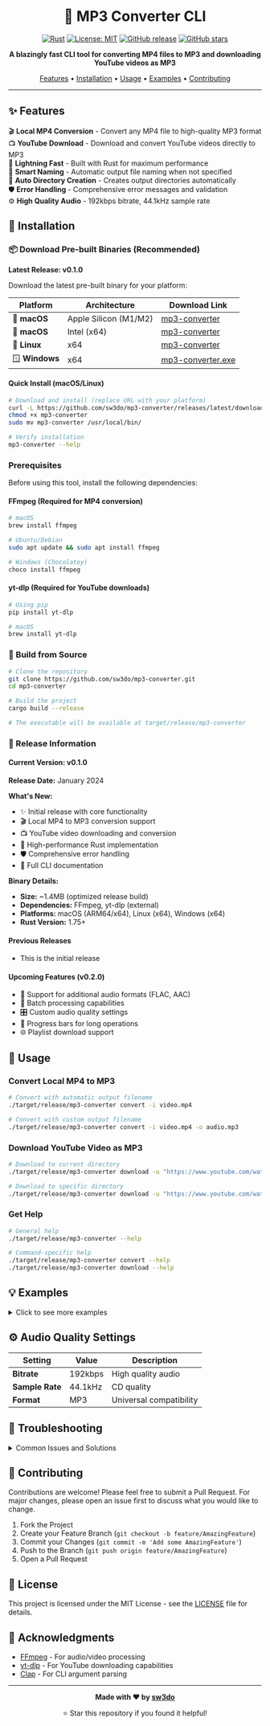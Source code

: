 <div align="center">

# 🎵 MP3 Converter CLI

[![Rust](https://img.shields.io/badge/rust-%23000000.svg?style=for-the-badge&logo=rust&logoColor=white)](https://www.rust-lang.org/)
[![License: MIT](https://img.shields.io/badge/License-MIT-yellow.svg?style=for-the-badge)](https://opensource.org/licenses/MIT)
[![GitHub release](https://img.shields.io/github/release/sw3do/mp3-converter.svg?style=for-the-badge)](https://github.com/sw3do/mp3-converter/releases)
[![GitHub stars](https://img.shields.io/github/stars/sw3do/mp3-converter.svg?style=for-the-badge)](https://github.com/sw3do/mp3-converter/stargazers)

**A blazingly fast CLI tool for converting MP4 files to MP3 and downloading YouTube videos as MP3**

[Features](#-features) • [Installation](#-installation) • [Usage](#-usage) • [Examples](#-examples) • [Contributing](#-contributing)

</div>

---

## ✨ Features

🎬 **Local MP4 Conversion** - Convert any MP4 file to high-quality MP3 format  
📺 **YouTube Download** - Download and convert YouTube videos directly to MP3  
🚀 **Lightning Fast** - Built with Rust for maximum performance  
🎯 **Smart Naming** - Automatic output file naming when not specified  
📁 **Auto Directory Creation** - Creates output directories automatically  
🛡️ **Error Handling** - Comprehensive error messages and validation  
⚙️ **High Quality Audio** - 192kbps bitrate, 44.1kHz sample rate  

## 🚀 Installation

### 📦 Download Pre-built Binaries (Recommended)

**Latest Release: v0.1.0**

Download the latest pre-built binary for your platform:

| Platform | Architecture | Download Link |
|----------|-------------|---------------|
| 🍎 **macOS** | Apple Silicon (M1/M2) | [mp3-converter](https://github.com/sw3do/mp3-converter/releases/latest/download/mp3-converter) |
| 🍎 **macOS** | Intel (x64) | [mp3-converter](https://github.com/sw3do/mp3-converter/releases/latest/download/mp3-converter) |
| 🐧 **Linux** | x64 | [mp3-converter](https://github.com/sw3do/mp3-converter/releases/latest/download/mp3-converter) |
| 🪟 **Windows** | x64 | [mp3-converter.exe](https://github.com/sw3do/mp3-converter/releases/latest/download/mp3-converter.exe) |

#### Quick Install (macOS/Linux)
```bash
# Download and install (replace URL with your platform)
curl -L https://github.com/sw3do/mp3-converter/releases/latest/download/mp3-converter -o mp3-converter
chmod +x mp3-converter
sudo mv mp3-converter /usr/local/bin/

# Verify installation
mp3-converter --help
```

### Prerequisites

Before using this tool, install the following dependencies:

#### FFmpeg (Required for MP4 conversion)
```bash
# macOS
brew install ffmpeg

# Ubuntu/Debian
sudo apt update && sudo apt install ffmpeg

# Windows (Chocolatey)
choco install ffmpeg
```

#### yt-dlp (Required for YouTube downloads)
```bash
# Using pip
pip install yt-dlp

# macOS
brew install yt-dlp
```

### 🔨 Build from Source

```bash
# Clone the repository
git clone https://github.com/sw3do/mp3-converter.git
cd mp3-converter

# Build the project
cargo build --release

# The executable will be available at target/release/mp3-converter
```

### 🎯 Release Information

#### Current Version: v0.1.0
**Release Date:** January 2024

**What's New:**
- ✨ Initial release with core functionality
- 🎬 Local MP4 to MP3 conversion support
- 📺 YouTube video downloading and conversion
- 🚀 High-performance Rust implementation
- 🛡️ Comprehensive error handling
- 📖 Full CLI documentation

**Binary Details:**
- **Size:** ~1.4MB (optimized release build)
- **Dependencies:** FFmpeg, yt-dlp (external)
- **Platforms:** macOS (ARM64/x64), Linux (x64), Windows (x64)
- **Rust Version:** 1.75+

#### Previous Releases
- This is the initial release

#### Upcoming Features (v0.2.0)
- 🎵 Support for additional audio formats (FLAC, AAC)
- 📁 Batch processing capabilities
- 🎛️ Custom audio quality settings
- 🔄 Progress bars for long operations
- 🌐 Playlist download support

## 📖 Usage

### Convert Local MP4 to MP3

```bash
# Convert with automatic output filename
./target/release/mp3-converter convert -i video.mp4

# Convert with custom output filename
./target/release/mp3-converter convert -i video.mp4 -o audio.mp3
```

### Download YouTube Video as MP3

```bash
# Download to current directory
./target/release/mp3-converter download -u "https://www.youtube.com/watch?v=VIDEO_ID"

# Download to specific directory
./target/release/mp3-converter download -u "https://www.youtube.com/watch?v=VIDEO_ID" -o ./downloads
```

### Get Help

```bash
# General help
./target/release/mp3-converter --help

# Command-specific help
./target/release/mp3-converter convert --help
./target/release/mp3-converter download --help
```

## 💡 Examples

<details>
<summary>Click to see more examples</summary>

### Batch Convert Multiple Files
```bash
# Convert all MP4 files in a directory
for file in *.mp4; do
    ./target/release/mp3-converter convert -i "$file"
done
```

### Download Playlist (using yt-dlp directly)
```bash
# For playlists, use yt-dlp directly with our tool's settings
yt-dlp -x --audio-format mp3 --audio-quality 192K "PLAYLIST_URL"
```

### Custom Output Directory
```bash
# Create and use custom output directory
mkdir -p ~/Music/converted
./target/release/mp3-converter convert -i video.mp4 -o ~/Music/converted/audio.mp3
```

</details>

## ⚙️ Audio Quality Settings

| Setting | Value | Description |
|---------|-------|-------------|
| **Bitrate** | 192kbps | High quality audio |
| **Sample Rate** | 44.1kHz | CD quality |
| **Format** | MP3 | Universal compatibility |

## 🔧 Troubleshooting

<details>
<summary>Common Issues and Solutions</summary>

### "FFmpeg not found" error
- Ensure FFmpeg is installed and available in your system PATH
- Try running `ffmpeg -version` to verify installation

### "yt-dlp not found" error
- Install yt-dlp using `pip install yt-dlp`
- Verify installation with `yt-dlp --version`

### Permission errors
- Check write permissions for the output directory
- Use `chmod` or run with appropriate permissions

### YouTube download fails
- Update yt-dlp: `pip install --upgrade yt-dlp`
- Some videos may be geo-restricted or private

</details>

## 🤝 Contributing

Contributions are welcome! Please feel free to submit a Pull Request. For major changes, please open an issue first to discuss what you would like to change.

1. Fork the Project
2. Create your Feature Branch (`git checkout -b feature/AmazingFeature`)
3. Commit your Changes (`git commit -m 'Add some AmazingFeature'`)
4. Push to the Branch (`git push origin feature/AmazingFeature`)
5. Open a Pull Request

## 📝 License

This project is licensed under the MIT License - see the [LICENSE](LICENSE) file for details.

## 🙏 Acknowledgments

- [FFmpeg](https://ffmpeg.org/) - For audio/video processing
- [yt-dlp](https://github.com/yt-dlp/yt-dlp) - For YouTube downloading capabilities
- [Clap](https://github.com/clap-rs/clap) - For CLI argument parsing

---

<div align="center">

**Made with ❤️ by [sw3do](https://github.com/sw3do)**

⭐ Star this repository if you found it helpful!

</div>